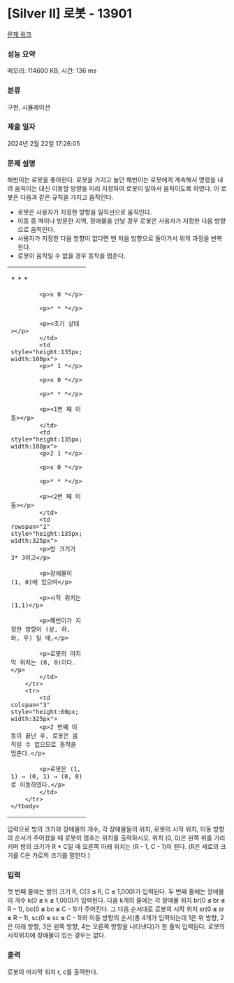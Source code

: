 # [Silver II] 로봇 - 13901 

[문제 링크](https://www.acmicpc.net/problem/13901) 

### 성능 요약

메모리: 114600 KB, 시간: 136 ms

### 분류

구현, 시뮬레이션

### 제출 일자

2024년 2월 22일 17:26:05

### 문제 설명

<p>해빈이는 로봇을 좋아한다. 로봇을 가지고 놀던 해빈이는 로봇에게 계속해서 명령을 내려 움직이는 대신 이동할 방향을 미리 지정하여 로봇이 알아서 움직이도록 하였다.  이 로봇은 다음과 같은 규칙을 가지고 움직인다.</p>

<ul>
	<li>로봇은 사용자가 지정한 방향을 일직선으로 움직인다.</li>
	<li>이동 중 벽이나 방문한 지역, 장애물을 만날 경우 로봇은 사용자가 지정한 다음 방향으로 움직인다.</li>
	<li>사용자가 지정한 다음 방향이 없다면 맨 처음 방향으로 돌아가서 위의 과정을 반복한다.</li>
	<li>로봇이 움직일 수 없을 경우 동작을 멈춘다. </li>
</ul>

<table class="table table-bordered">
	<tbody>
		<tr>
			<td style="height:135px; width:108px">
			<p>* * *</p>

			<p>x 0 *</p>

			<p>* * *</p>

			<p><초기 상태></p>
			</td>
			<td style="height:135px; width:108px">
			<p>* 1 *</p>

			<p>x 0 *</p>

			<p>* * *</p>

			<p><1번 째 이동></p>
			</td>
			<td style="height:135px; width:108px">
			<p>2 1 *</p>

			<p>x 0 *</p>

			<p>* * *</p>

			<p><2번 째 이동></p>
			</td>
			<td rowspan="2" style="height:135px; width:325px">
			<p>방 크기가 3* 3이고</p>

			<p>장애물이 (1, 0)에 있으며</p>

			<p>시작 위치는 (1,1)</p>

			<p>해빈이가 지정한 방향이 (상, 하, 좌, 우) 일 때,</p>

			<p>로봇의 마지막 위치는 (0, 0)이다.</p>
			</td>
		</tr>
		<tr>
			<td colspan="3" style="height:60px; width:325px">
			<p>2 번째 이동이 끝난 후, 로봇은 움직일 수 없으므로 동작을 멈춘다.</p>

			<p>로봇은 (1, 1) → (0, 1) → (0, 0)로 이동하였다.</p>
			</td>
		</tr>
	</tbody>
</table>

<p>입력으로 방의 크기와 장애물의 개수, 각 장애물들의 위치, 로봇의 시작 위치, 이동 방향의 순서가 주어졌을 때 로봇이 멈추는 위치를 출력하시오. 위치 (0, 0)은 왼쪽 위를 가리키며 방의 크기가 R * C일 때 오른쪽 아래 위치는 (R - 1, C - 1)이 된다. (R은 세로의 크기를 C은 가로의 크기를 말한다.)</p>

### 입력 

 <p>첫 번째 줄에는 방의 크기 R, C(3 <strong>≤</strong> R, C <strong>≤</strong> 1,000)가 입력된다. 두 번째 줄에는 장애물의 개수 k(0 <strong>≤</strong> k <strong>≤</strong> 1,000)가 입력된다. 다음 k개의 줄에는 각 장애물 위치 br(0 <strong>≤ </strong>br <strong>≤</strong> R – 1), bc(0 <strong>≤</strong> bc <strong>≤</strong> C - 1)가 주어진다. 그 다음 순서대로 로봇의 시작 위치 sr(0 <strong>≤</strong> sr <strong>≤</strong> R – 1), sc(0 <strong>≤</strong> sc <strong>≤</strong> C - 1)와 이동 방향의 순서(총 4개가 입력되는데 1은 위 방향, 2은 아래 방향, 3은 왼쪽 방향, 4는 오른쪽 방향을 나타낸다)가 한 줄씩 입력된다. 로봇의 시작위치에 장애물이 있는 경우는 없다.</p>

### 출력 

 <p>로봇의 마지막 위치 r, c를 출력한다.</p>

